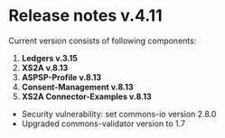 # Release notes v.4.11

Current version consists of following components:

1. **Ledgers v.3.15**
2. **XS2A v.8.13**
3. **ASPSP-Profile v.8.13**
4. **Consent-Management v.8.13**
5. **XS2A Connector-Examples v.8.13**

-   Security vulnerability: set commons-io version 2.8.0
-   Upgraded commons-validator version to 1.7

